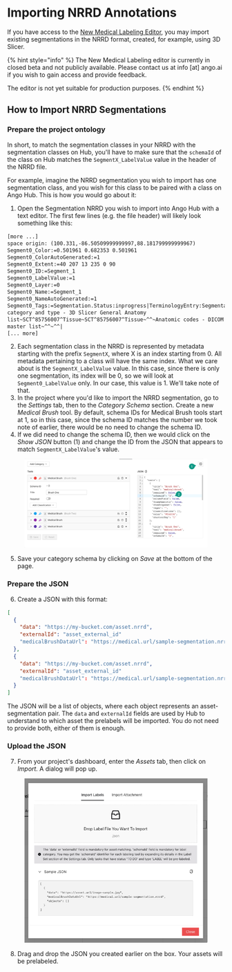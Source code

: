 # Importing NRRD Annotations

If you have access to the [New Medical Labeling Editor](../../../labeling/labeling-editor-interface/new-medical-labeling-editor.md), you may import existing segmentations in the NRRD format, created, for example, using 3D Slicer.

{% hint style="info" %}
The New Medical Labeling editor is currently in closed beta and not publicly available. Please contact us at info \[at] ango.ai if you wish to gain access and provide feedback.

The editor is not yet suitable for production purposes.
{% endhint %}

## How to Import NRRD Segmentations

### Prepare the project ontology

In short, to match the segmentation classes in your NRRD with the segmentation classes on Hub, you'll have to make sure that the `schemaId` of the class on Hub matches the `SegmentX_LabelValue` value in the header of the NRRD file.

For example, imagine the NRRD segmentation you wish to import has one segmentation class, and you wish for this class to be paired with a class on Ango Hub. This is how you would go about it:

1. Open the Segmentation NRRD you wish to import into Ango Hub with a text editor. The first few lines (e.g. the file header) will likely look something like this:

```
[more ...]
space origin: (100.331,-86.50509999999997,88.181799999999967)
Segment0_Color:=0.501961 0.682353 0.501961
Segment0_ColorAutoGenerated:=1
Segment0_Extent:=40 207 13 235 0 90
Segment0_ID:=Segment_1
Segment0_LabelValue:=1
Segment0_Layer:=0
Segment0_Name:=Segment_1
Segment0_NameAutoGenerated:=1
Segment0_Tags:=Segmentation.Status:inprogress|TerminologyEntry:Segmentation category and type - 3D Slicer General Anatomy list~SCT^85756007^Tissue~SCT^85756007^Tissue~^^~Anatomic codes - DICOM master list~^^~^^|
[... more]
```

2. Each segmentation class in the NRRD is represented by metadata starting with the prefix `SegmentX`, where X is an index starting from 0. All metadata pertaining to a class will have the same index. What we care about is the `SegmentX_LabelValue` value. In this case, since there is only one segmentation, its index will be 0, so we will look at `Segment0_LabelValue` only. In our case, this value is 1. We'll take note of that.
3. In the project where you'd like to import the NRRD segmentation, go to the _Settings_ tab, then to the _Category Schema_ section. Create a new _Medical Brush_ tool. By default, schema IDs for Medical Brush tools start at 1, so in this case, since the schema ID matches the number we took note of earlier, there would be no need to change the schema ID.
4. If we did need to change the schema ID, then we would click on the _Show JSON_ button (1) and change the ID from the JSON that appears to match `SegmentX_LabelValue`'s value.

<figure><img src="../../../.gitbook/assets/image (60).png" alt=""><figcaption></figcaption></figure>

5. Save your category schema by clicking on _Save_ at the bottom of the page.

### Prepare the JSON

6. Create a JSON with this format:

```json
[
  {
    "data": "https://my-bucket.com/asset.nrrd",
    "externalId": "asset_external_id"
    "medicalBrushDataUrl": "https://medical.url/sample-segmentation.nrrd"
  },
  {
    "data": "https://my-bucket.com/asset.nrrd",
    "externalId": "asset_external_id"
    "medicalBrushDataUrl": "https://medical.url/sample-segmentation.nrrd"
  }
]
```

The JSON will be a list of objects, where each object represents an asset-segmentation pair. The `data` and `externalId` fields are used by Hub to understand to which asset the prelabels will be imported. You do not need to provide both, either of them is enough.

### Upload the JSON

7. From your project's dashboard, enter the _Assets_ tab, then click on _Import._ A dialog will pop up.

<figure><img src="../../../.gitbook/assets/image (57).png" alt=""><figcaption></figcaption></figure>

8. Drag and drop the JSON you created earlier on the box. Your assets will be prelabeled.
